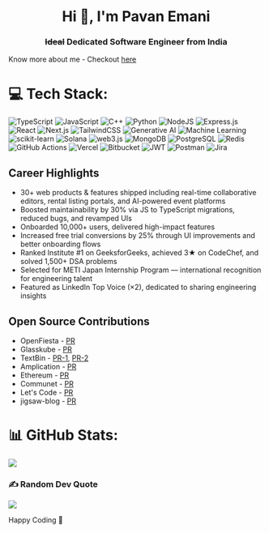 <h1 align="center">Hi 👋, I'm Pavan Emani</h1>
<h3 align="center"><s>Ideal</s> Dedicated Software Engineer from India </h3>

Know more about me - Checkout [here](https://www.notion.so/Pavan-Emani-26a94bb80ff9806d8aaadf6db11bdd7f?source=copy_link)

# 💻 Tech Stack:
![TypeScript](https://img.shields.io/badge/typescript-%23007ACC.svg?style=for-the-badge&logo=typescript&logoColor=white)
![JavaScript](https://img.shields.io/badge/javascript-%23323330.svg?style=for-the-badge&logo=javascript&logoColor=%23F7DF1E)
![C++](https://img.shields.io/badge/c++-%2300599C.svg?style=for-the-badge&logo=c%2B%2B&logoColor=white)
![Python](https://img.shields.io/badge/python-3670A0?style=for-the-badge&logo=python&logoColor=ffdd54)
![NodeJS](https://img.shields.io/badge/node.js-6DA55F?style=for-the-badge&logo=node.js&logoColor=white)
![Express.js](https://img.shields.io/badge/express.js-%23404d59.svg?style=for-the-badge&logo=express&logoColor=%2361DAFB)
![React](https://img.shields.io/badge/react-%2320232a.svg?style=for-the-badge&logo=react&logoColor=%2361DAFB)
![Next.js](https://img.shields.io/badge/next.js-%23000000.svg?style=for-the-badge&logo=next.js&logoColor=white)
![TailwindCSS](https://img.shields.io/badge/tailwindcss-%2338B2AC.svg?style=for-the-badge&logo=tailwind-css&logoColor=white)
![Generative AI](https://img.shields.io/badge/Generative_AI-%2300BFFF.svg?style=for-the-badge&logo=openai&logoColor=white)
![Machine Learning](https://img.shields.io/badge/Machine%20Learning-F7931E?style=for-the-badge&logo=scikit-learn&logoColor=white)
![scikit-learn](https://img.shields.io/badge/scikit--learn-%23F7931E.svg?style=for-the-badge&logo=scikit-learn&logoColor=white)
![Solana](https://img.shields.io/badge/Solana-%23000000.svg?style=for-the-badge&logo=solana&logoColor=#00FF9F)
![web3.js](https://img.shields.io/badge/web3.js-F16822?style=for-the-badge&logo=web3dotjs&logoColor=white)
![MongoDB](https://img.shields.io/badge/MongoDB-%234ea94b.svg?style=for-the-badge&logo=mongodb&logoColor=white)
![PostgreSQL](https://img.shields.io/badge/postgresql-%23316192.svg?style=for-the-badge&logo=postgresql&logoColor=white)
![Redis](https://img.shields.io/badge/redis-%23DC382D.svg?style=for-the-badge&logo=redis&logoColor=white)
![GitHub Actions](https://img.shields.io/badge/github%20actions-%232671E5.svg?style=for-the-badge&logo=githubactions&logoColor=white)
![Vercel](https://img.shields.io/badge/vercel-%23000000.svg?style=for-the-badge&logo=vercel&logoColor=white)
![Bitbucket](https://img.shields.io/badge/Bitbucket-%230047B3.svg?style=for-the-badge&logo=bitbucket&logoColor=white)
![JWT](https://img.shields.io/badge/JWT-black?style=for-the-badge&logo=JSON%20web%20tokens)
![Postman](https://img.shields.io/badge/Postman-FF6C37?style=for-the-badge&logo=postman&logoColor=white)
![Jira](https://img.shields.io/badge/jira-%230A0FFF.svg?style=for-the-badge&logo=jira&logoColor=white)

## Career Highlights
- 30+ web products & features shipped including real-time collaborative editors, rental listing portals, and AI-powered event platforms
- Boosted maintainability by 30% via JS to TypeScript migrations, reduced bugs, and revamped UIs
- Onboarded 10,000+ users, delivered high-impact features
- Increased free trial conversions by 25% through UI improvements and better onboarding flows
- Ranked Institute #1 on GeeksforGeeks, achieved 3★ on CodeChef, and solved 1,500+ DSA problems
- Selected for METI Japan Internship Program — international recognition for engineering talent
- Featured as LinkedIn Top Voice (×2), dedicated to sharing engineering insights

## Open Source Contributions
- OpenFiesta - [PR](https://github.com/NiladriHazra/Open-Fiesta/pull/97)
- Glasskube - [PR](https://github.com/glasskube/glasskube/pull/233)
- TextBin - [PR-1](https://github.com/The-Enthusiast-404/text-bin-frontend/pull/15), [PR-2](https://github.com/The-Enthusiast-404/text-bin-frontend/pull/19)
- Amplication - [PR](https://github.com/amplication/amplication/pull/8849)
- Ethereum - [PR](https://github.com/ethereum/ethereum-org-website/pull/13768)
- Communet - [PR](https://github.com/Commu-net/Communet-Api/pull/3)
- Let's Code - [PR](https://github.com/Lets-code-with-us/open-source-programs/pull/5)
- jigsaw-blog - [PR](https://github.com/squarecloudlabs/jigsaw-clean-blog/pull/2)


# 📊 GitHub Stats:
![](https://github-readme-stats.vercel.app/api?username=p1kalys&theme=tokyonight&rank_icon=percentile)

### ✍️ Random Dev Quote
![](https://quotes-github-readme.vercel.app/api?type=horizontal&theme=merko)

Happy Coding 🩵
